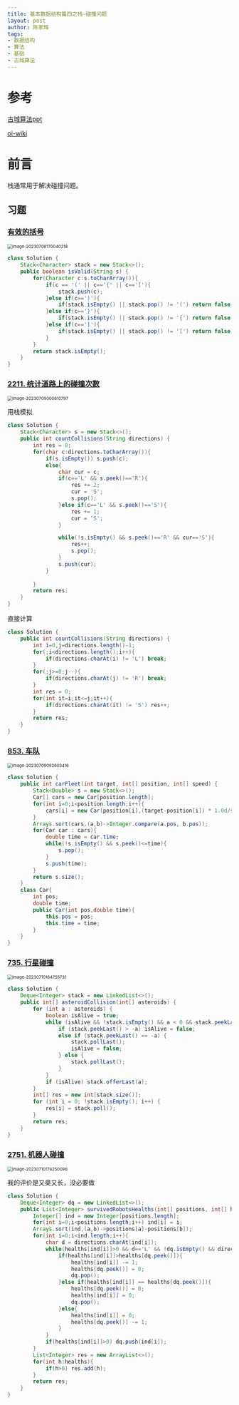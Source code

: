 ```yaml
---
title: 基本数据结构篇四之栈—碰撞问题
layout: post
author: 陈家辉
tags:
- 数据结构
- 算法
- 基础
- 古城算法
---
```


# 参考

[古城算法ppt](https://docs.google.com/presentation/d/1ZPxhXGzn2ilD6kRoCRzNxFLAXgw2KuOI-W_3v06-j3s/edit#slide=id.g22eaddd971d_0_0)

[oi-wiki](https://oi-wiki.org/ds/stack/)

# 前言

栈通常用于解决碰撞问题。

## 习题

### [有效的括号](https://leetcode.cn/problems/valid-parentheses/)

<img src="../../../AppData/Roaming/Typora/typora-user-images/image-20230708170040218.png" alt="image-20230708170040218" style="zoom:67%;" />

```java
class Solution {
    Stack<Character> stack = new Stack<>();
    public boolean isValid(String s) {
        for(Character c:s.toCharArray()){
            if(c == '(' || c=='{' || c=='['){
                stack.push(c);
            }else if(c==')'){
                if(stack.isEmpty() || stack.pop() != '(') return false;
            }else if(c=='}'){
                if(stack.isEmpty() || stack.pop() != '{') return false;
            }else if(c==']'){
                if(stack.isEmpty() || stack.pop() != '[') return false;
            }
        }
        return stack.isEmpty();
    }
}
```

### [2211. 统计道路上的碰撞次数](https://leetcode.cn/problems/count-collisions-on-a-road/)

<img src="../../../AppData/Roaming/Typora/typora-user-images/image-20230709000610797.png" alt="image-20230709000610797" style="zoom:67%;" />

用栈模拟

```java
class Solution {
    Stack<Character> s = new Stack<>();
    public int countCollisions(String directions) {
        int res = 0;
        for(char c:directions.toCharArray()){
            if(s.isEmpty()) s.push(c);
            else{
                char cur = c;
                if(c=='L' && s.peek()=='R'){
                    res += 2;
                    cur = 'S';
                    s.pop();
                }else if(c=='L' && s.peek()=='S'){
                    res += 1;
                    cur = 'S';
                }

                while(!s.isEmpty() && s.peek()=='R' && cur=='S'){
                    res++;
                    s.pop();
                }
                s.push(cur);
            }
            
        }
        return res;
    }
}
```

直接计算

```java
class Solution {
    public int countCollisions(String directions) {
        int i=0,j=directions.length()-1;
        for(;i<directions.length();i++){
            if(directions.charAt(i) != 'L') break;
        }
        for(;j>=0;j--){
            if(directions.charAt(j) != 'R') break;
        }
        int res = 0;
        for(int it=i;it<=j;it++){
            if(directions.charAt(it) != 'S') res++;
        }
        return res;
    }
}
```

### [853. 车队](https://leetcode.cn/problems/car-fleet/)

<img src="../../../AppData/Roaming/Typora/typora-user-images/image-20230709092603416.png" alt="image-20230709092603416" style="zoom:67%;" />

```java
class Solution {
    public int carFleet(int target, int[] position, int[] speed) {
        Stack<Double> s = new Stack<>();
        Car[] cars = new Car[position.length];
        for(int i=0;i<position.length;i++){
            cars[i] = new Car(position[i],(target-position[i]) * 1.0d/speed[i]);
        }
        Arrays.sort(cars,(a,b)->Integer.compare(a.pos, b.pos));
        for(Car car : cars){
            double time = car.time;
            while(!s.isEmpty() && s.peek()<=time){
                s.pop();
            }
            s.push(time);
        }
        return s.size();
    }
    class Car{
        int pos;
        double time;
        public Car(int pos,double time){
            this.pos = pos;
            this.time = time;
        }
    }
}
```

### [735. 行星碰撞](https://leetcode.cn/problems/asteroid-collision/)

<img src="https://cdn.jsdelivr.net/gh/CJH876492153/picture@main/image-20230710164755731.png" alt="image-20230710164755731" style="zoom:67%;" />

```java
class Solution {
    Deque<Integer> stack = new LinkedList<>();
    public int[] asteroidCollision(int[] asteroids) {
        for (int a : asteroids) {
            boolean isAlive = true;
            while (isAlive && !stack.isEmpty() && a < 0 && stack.peekLast() > 0) {
                if (stack.peekLast() > -a) isAlive = false;
                else if (stack.peekLast() == -a) {
                    stack.pollLast();
                    isAlive = false;
                } else {
                    stack.pollLast();
                }
            }
            if (isAlive) stack.offerLast(a);
        }
        int[] res = new int[stack.size()];
        for (int i = 0; !stack.isEmpty(); i++) {
            res[i] = stack.poll();
        }
        return res;
    }
}
```

### [2751. 机器人碰撞](https://leetcode.cn/problems/robot-collisions/)

<img src="https://cdn.jsdelivr.net/gh/CJH876492153/picture@main/image-20230710174250096.png" alt="image-20230710174250096" style="zoom:67%;" />

我的评价是又臭又长，没必要做

```java
class Solution {
    Deque<Integer> dq = new LinkedList<>();
    public List<Integer> survivedRobotsHealths(int[] positions, int[] healths, String directions) {
        Integer[] ind = new Integer[positions.length];
        for(int i=0;i<positions.length;i++) ind[i] = i;
        Arrays.sort(ind,(a,b)->positions[a]-positions[b]);
        for(int i=0;i<ind.length;i++){
            char d = directions.charAt(ind[i]);
            while(healths[ind[i]]>0 && d=='L' && !dq.isEmpty() && directions.charAt(dq.peek())=='R'){
                if(healths[ind[i]]>healths[dq.peek()]){
                    healths[ind[i]] -= 1;
                    healths[dq.peek()] = 0;
                    dq.pop();
                }else if(healths[ind[i]] == healths[dq.peek()]){
                    healths[dq.peek()] = 0;
                    healths[ind[i]] = 0;
                    dq.pop();
                }else{
                    healths[ind[i]] = 0;
                    healths[dq.peek()] -= 1;
                }
            }
            if(healths[ind[i]]>0) dq.push(ind[i]);
        }
        List<Integer> res = new ArrayList<>();
        for(int h:healths){
            if(h>0) res.add(h);
        }
        return res;
    }
}
```

